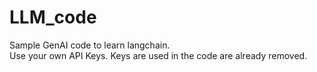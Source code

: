 # LLM_code
Sample GenAI code to learn langchain.  
Use your own API Keys. Keys are used in the code are already removed.
